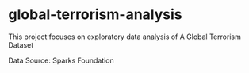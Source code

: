 # global-terrorism-analysis
This project focuses on exploratory data analysis of A Global Terrorism Dataset

Data Source: Sparks Foundation
